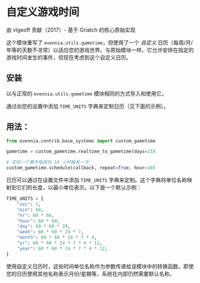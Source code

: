 # 自定义游戏时间

由 vlgeoff 贡献（2017）- 基于 Griatch 的核心原始实现

这个模块重写了 `evennia.utils.gametime`，但使用了一个 _自定义_ 日历（每周/月/年等的天数不寻常）以适应您的游戏世界。与原始模块一样，它允许安排在指定的游戏时间发生的事件，但现在考虑到这个自定义日历。

## 安装

以与正常的 `evennia.utils.gametime` 模块相同的方式导入和使用它。

通过向您的设置中添加 `TIME_UNITS` 字典来定制日历（见下面的示例）。

## 用法：

```python
from evennia.contrib.base_systems import custom_gametime

gametime = custom_gametime.realtime_to_gametime(days=23)

# 安排一个事件每游戏 10 小时触发一次
custom_gametime.schedule(callback, repeat=True, hour=10)
```

日历可以通过在设置文件中添加 `TIME_UNITS` 字典来定制。这个字典将单位名称映射到它们的长度，以最小单位表示。以下是一个默认示例：

```python
TIME_UNITS = {
    "sec": 1,
    "min": 60,
    "hr": 60 * 60,
    "hour": 60 * 60,
    "day": 60 * 60 * 24,
    "week": 60 * 60 * 24 * 7,
    "month": 60 * 60 * 24 * 7 * 4,
    "yr": 60 * 60 * 24 * 7 * 4 * 12,
    "year": 60 * 60 * 24 * 7 * 4 * 12,
}
```

使用自定义日历时，这些时间单位名称作为参数传递给该模块中的转换函数。即使您的日历使用其他名称表示月份/星期等，系统在内部仍然需要默认名称。

